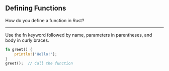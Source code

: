 ## Defining Functions

How do you define a function in Rust?

---

Use the fn keyword followed by name, parameters in parentheses, and body in curly braces.

```rust
fn greet() {
    println!("Hello!");
}
greet();  // Call the function
```

